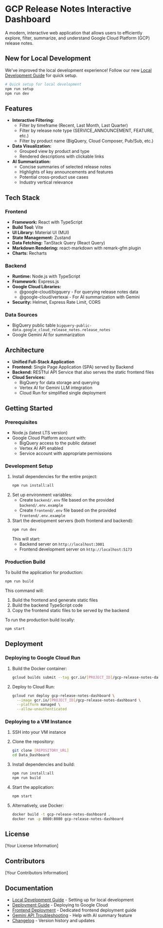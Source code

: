 # GCP Release Notes Interactive Dashboard

A modern, interactive web application that allows users to efficiently explore, filter, summarize, and understand Google Cloud Platform (GCP) release notes.

## New for Local Development

We've improved the local development experience! Follow our new [Local Development Guide](./LOCAL_DEVELOPMENT.md) for quick setup.

```bash
# Quick setup for local development
npm run setup
npm run dev
```

## Features

- **Interactive Filtering:**
  - Filter by timeframe (Recent, Last Month, Last Quarter)
  - Filter by release note type (SERVICE_ANNOUNCEMENT, FEATURE, etc.)
  - Filter by product name (BigQuery, Cloud Composer, Pub/Sub, etc.)
- **Data Visualization:**
  - Grouped view by product and type
  - Rendered descriptions with clickable links
- **AI Summarization:**
  - Concise summaries of selected release notes
  - Highlights of key announcements and features
  - Potential cross-product use cases
  - Industry vertical relevance

## Tech Stack

### Frontend
- **Framework:** React with TypeScript
- **Build Tool:** Vite
- **UI Library:** Material UI (MUI)
- **State Management:** Zustand
- **Data Fetching:** TanStack Query (React Query)
- **Markdown Rendering:** react-markdown with remark-gfm plugin
- **Charts:** Recharts

### Backend
- **Runtime:** Node.js with TypeScript
- **Framework:** Express.js
- **Google Cloud Libraries:**
  - @google-cloud/bigquery - For querying release notes data
  - @google-cloud/vertexai - For AI summarization with Gemini
- **Security:** Helmet, Express Rate Limit, CORS

### Data Sources
- BigQuery public table `bigquery-public-data.google_cloud_release_notes.release_notes`
- Google Gemini AI for summarization

## Architecture

- **Unified Full-Stack Application**
- **Frontend:** Single Page Application (SPA) served by Backend
- **Backend:** RESTful API Service that also serves the static frontend files
- **Cloud Services:**
  - BigQuery for data storage and querying
  - Vertex AI for Gemini LLM integration
  - Cloud Run for simplified single deployment

## Getting Started

### Prerequisites
- Node.js (latest LTS version)
- Google Cloud Platform account with:
  - BigQuery access to the public dataset
  - Vertex AI API enabled
  - Service account with appropriate permissions

### Development Setup
1. Install dependencies for the entire project:
   ```bash
   npm run install:all
   ```
2. Set up environment variables:
   - Create `backend/.env` file based on the provided `backend/.env.example`
   - Create `frontend/.env` file based on the provided `frontend/.env.example`
3. Start the development servers (both frontend and backend):
   ```bash
   npm run dev
   ```
   This will start:
   - Backend server on `http://localhost:3001`
   - Frontend development server on `http://localhost:5173`

### Production Build
To build the application for production:
```bash
npm run build
```

This command will:
1. Build the frontend and generate static files
2. Build the backend TypeScript code
3. Copy the frontend static files to be served by the backend

To run the production build locally:
```bash
npm start
```

## Deployment

### Deploying to Google Cloud Run

1. Build the Docker container:
   ```bash
   gcloud builds submit --tag gcr.io/[PROJECT_ID]/gcp-release-notes-dashboard
   ```

2. Deploy to Cloud Run:
   ```bash
   gcloud run deploy gcp-release-notes-dashboard \
     --image gcr.io/[PROJECT_ID]/gcp-release-notes-dashboard \
     --platform managed \
     --allow-unauthenticated
   ```

### Deploying to a VM Instance

1. SSH into your VM instance

2. Clone the repository:
   ```bash
   git clone [REPOSITORY_URL]
   cd Data_Dashboard
   ```

3. Install dependencies and build:
   ```bash
   npm run install:all
   npm run build
   ```

4. Start the application:
   ```bash
   npm start
   ```

5. Alternatively, use Docker:
   ```bash
   docker build -t gcp-release-notes-dashboard .
   docker run -p 8080:8080 gcp-release-notes-dashboard
   ```

## License

[Your License Information]

## Contributors

[Your Contributors Information]

## Documentation

- [Local Development Guide](./LOCAL_DEVELOPMENT.md) - Setting up for local development
- [Deployment Guide](./DEPLOYMENT.md) - Deploying to Google Cloud
- [Frontend Deployment](./FRONTEND_DEPLOYMENT.md) - Dedicated frontend deployment guide
- [Gemini API Troubleshooting](./README_GEMINI_TROUBLESHOOTING.md) - Help with AI summary feature
- [Changelog](./CHANGELOG.md) - Version history and updates 